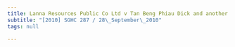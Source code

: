 ```yaml
---
title: Lanna Resources Public Co Ltd v Tan Beng Phiau Dick and another
subtitle: "[2010] SGHC 287 / 28\_September\_2010"
tags: null

---
```


